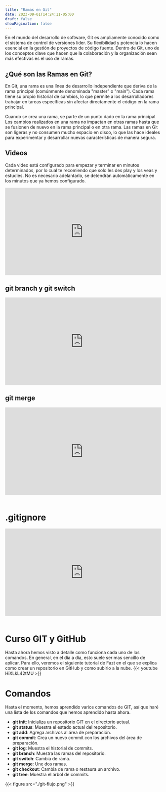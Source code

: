 ```yaml
---
title: "Ramas en Git"
date: 2023-09-01T14:24:11-05:00
draft: false
showPagination: false
---
```


En el mundo del desarrollo de software, Git es ampliamente conocido como el sistema de control de versiones líder. Su flexibilidad y potencia lo hacen esencial en la gestión de proyectos de código fuente. Dentro de Git, uno de los conceptos clave que hacen que la colaboración y la organización sean más efectivas es el uso de ramas.

## ¿Qué son las Ramas en Git?

En Git, una rama es una línea de desarrollo independiente que deriva de la rama principal (comúnmente denominada "master" o "main"). Cada rama tiene su propio historial de cambios, lo que permite a los desarrolladores trabajar en tareas específicas sin afectar directamente el código en la rama principal.

Cuando se crea una rama, se parte de un punto dado en la rama principal. Los cambios realizados en una rama no impactan en otras ramas hasta que se fusionen de nuevo en la rama principal o en otra rama. Las ramas en Git son ligeras y no consumen mucho espacio en disco, lo que las hace ideales para experimentar y desarrollar nuevas características de manera segura.

## Videos

Cada video está configurado para empezar y terminar en minutos determinados, por lo cual te recomiendo que solo les des play y los veas y estudies. No es necesario adelantarlo, se detendrán automáticamente en los minutos que ya hemos configurado.

<!-- 24 minutos -->
<div style="position: relative; padding-bottom: 56.25%; height: 0; overflow: hidden;">
  <iframe style="position: absolute; top: 0; left: 0; width: 100%; height: 100%; border:0;" src="https://www.youtube.com/embed/mBYSUUnMt9M?start=6320&end=7737" title="YouTube video player" frameborder="0" allow="accelerometer; autoplay; clipboard-write; encrypted-media; gyroscope; picture-in-picture; web-share" allowfullscreen></iframe>
</div>

## git branch y git switch

<!-- 12 minutos -->
<div style="position: relative; padding-bottom: 56.25%; height: 0; overflow: hidden;">
  <iframe style="position: absolute; top: 0; left: 0; width: 100%; height: 100%; border:0;" src="https://www.youtube.com/embed/3GymExBkKjE?start=5916&end=6546" title="YouTube video player" frameborder="0" allow="accelerometer; autoplay; clipboard-write; encrypted-media; gyroscope; picture-in-picture; web-share" allowfullscreen></iframe>
</div>

## git merge

<!-- 5 minutos -->
<div style="position: relative; padding-bottom: 56.25%; height: 0; overflow: hidden;">
  <iframe style="position: absolute; top: 0; left: 0; width: 100%; height: 100%; border:0;" src="https://www.youtube.com/embed/3GymExBkKjE?start=6546&end=6909" title="YouTube video player" frameborder="0" allow="accelerometer; autoplay; clipboard-write; encrypted-media; gyroscope; picture-in-picture; web-share" allowfullscreen></iframe>
</div>

<br>

# .gitignore

<!-- 2 minutos -->
<div style="position: relative; padding-bottom: 56.25%; height: 0; overflow: hidden;">
  <iframe style="position: absolute; top: 0; left: 0; width: 100%; height: 100%; border:0;" src="https://www.youtube.com/embed/3GymExBkKjE?start=3905&end=4144" title="YouTube video player" frameborder="0" allow="accelerometer; autoplay; clipboard-write; encrypted-media; gyroscope; picture-in-picture; web-share" allowfullscreen></iframe>
</div>
<br>

# Curso GIT y GitHub

Hasta ahora hemos visto a detalle como funciona cada uno de los comandos. En general, en el día a día, esto suele ser mas sencillo de aplicar. Para ello, veremos el siguiente tutorial de Fazt en el que se explica como crear un repositorio en GitHub y como subirlo a la nube.
{{< youtube HiXLkL42tMU >}}

# Comandos

Hasta el momento, hemos aprendido varios comandos de GIT, así que haré una lista de los comandos que hemos aprendido hasta ahora.

- **git init**: Inicializa un repositorio GIT en el directorio actual.
- **git status**: Muestra el estado actual del repositorio.
- **git add**: Agrega archivos al área de preparación.
- **git commit**: Crea un nuevo commit con los archivos del área de preparación.
- **git log**: Muestra el historial de commits.
- **git branch**: Muestra las ramas del repositorio.
- **git switch**: Cambia de rama.
- **git merge**: Une dos ramas.
- **git checkout**: Cambia de rama o restaura un archivo.
- **git tree**: Muestra el árbol de commits.

{{< figure src="./git-flujo.png" >}}
